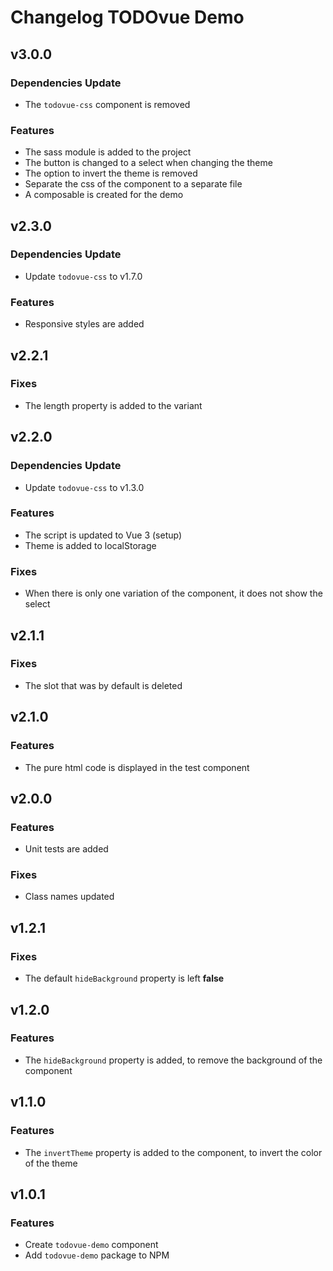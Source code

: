 # Changelog **TODOvue Demo**

## v3.0.0
### Dependencies Update
* The `todovue-css` component is removed
### Features
* The sass module is added to the project
* The button is changed to a select when changing the theme
* The option to invert the theme is removed
* Separate the css of the component to a separate file
* A composable is created for the demo

## v2.3.0
### Dependencies Update
* Update `todovue-css` to v1.7.0
### Features
* Responsive styles are added

## v2.2.1
### Fixes
* The length property is added to the variant

## v2.2.0
### Dependencies Update
* Update `todovue-css` to v1.3.0
### Features
* The script is updated to Vue 3 (setup)
* Theme is added to localStorage
### Fixes
* When there is only one variation of the component, it does not show the select

## v2.1.1
### Fixes
* The slot that was by default is deleted

## v2.1.0
### Features
* The pure html code is displayed in the test component

## v2.0.0
### Features
* Unit tests are added

### Fixes
* Class names updated

## v1.2.1
### Fixes
* The default `hideBackground` property is left **false**

## v1.2.0
### Features
* The `hideBackground` property is added, to remove the background of the component

## v1.1.0
### Features
* The `invertTheme` property is added to the component, to invert the color of the theme

## v1.0.1
### Features
* Create `todovue-demo` component
* Add `todovue-demo` package to NPM

